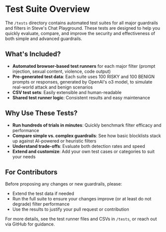 # Test Suite Overview

The `/tests` directory contains automated test suites for all major guardrails and filters in Steve's Chat Playground. These tests are designed to help you quickly evaluate, compare, and improve the security and effectiveness of both simple and advanced guardrails.

## What's Included?
- **Automated browser-based test runners** for each major filter (prompt injection, sexual content, violence, code output)
- **Pre-generated test data**: Each suite uses 100 RISKY and 100 BENIGN prompts or responses, generated by OpenAI's o3 model, to simulate real-world attack and benign scenarios
- **CSV test sets**: Easily extensible and human-readable
- **Shared test runner logic**: Consistent results and easy maintenance

## Why Use These Tests?
- **Run hundreds of trials in minutes**: Quickly benchmark filter efficacy and performance
- **Compare simple vs. complex guardrails**: See how basic blocklists stack up against AI-powered or heuristic filters
- **Understand trade-offs**: Evaluate both detection rates and speed
- **Extend and customize**: Add your own test cases or categories to suit your needs

## For Contributors
Before proposing any changes or new guardrails, please:
- Extend the test data if needed
- Run the full suite to ensure your changes improve (or at least do not degrade) filter performance
- Use the results to justify your pull request or contribution

For more details, see the test runner files and CSVs in `/tests`, or reach out via GitHub for guidance. 